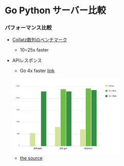 # Go Python サーバー比較

### パフォーマンス比較

- [Collatz数列のベンチマーク](https://rheotommy.hatenablog.com/entry/2020/07/18/205343)
  - 10~25x faster

- APIレスポンス
  - Go 4x faster [link](https://djangostars.com/blog/my-story-with-golang/)

  <br>

  <img src="./imgs/go-pyhon.jpeg" width=70%>
  <br>

  - [the source](https://djangostars.com/blog/my-story-with-golang/)


